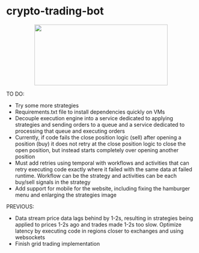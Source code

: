 # crypto-trading-bot

<p align="center">
<img src="https://github.com/bhn5ger/crypto-trading-bot/assets/72827220/b3097896-d43b-4a6b-89db-7063143ab09a" width= "354" height="162"/>
</p>

TO DO:
- Try some more strategies
- Requirements.txt file to install dependencies quickly on VMs
- Decouple execution engine into a service dedicated to applying strategies and sending orders to a queue and a service dedicated to processing that queue and executing orders
- Currently, if code fails the close position logic (sell) after opening a position (buy) it does not retry at the close position logic to close the open position, but instead starts completely over opening another position
- Must add retries using temporal with workflows and activities that can retry executing code exactly where it failed with the same data at failed runtime. Workflow can be the strategy and activities can be each buy/sell signals in the strategy
- Add support for mobile for the website, including fixing the hamburger menu and enlarging the strategies image

PREVIOUS:
- Data stream price data lags behind by 1-2s, resulting in strategies being applied to prices 1-2s ago and trades made 1-2s too slow. Optimize latency by executing code in regions closer to exchanges and using websockets
- Finish grid trading implementation